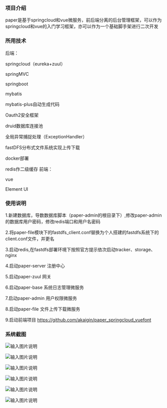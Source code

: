 ### 项目介绍

   paper是基于springcloud和vue微服务，前后端分离的后台管理框架，可以作为springcloud和vue的入门学习框架，亦可以作为一个基础脚手架进行二次开发
   
### 所用技术
后端：

   springcloud（eureka+zuul）
   
   springMVC
   
   springboot
   
   mybatis
   
   mybatis-plus自动生成代码
   
   Oauth2安全框架
   
   druid数据库连接池
   
   全局异常捕捉处理（ExceptionHandler）
   
   fastDFS分布式文件系统实现上传下载
   
   docker部署
   
   redis作二级缓存
前端：

   vue
   
   Element UI

### 使用说明


1.新建数据库，导数数据库脚本（paper-admin的根目录下）,修改paper-admin的数据库用户密码，修改redis端口和用户名密码

2.将paper-file模块下的fastdfs_client.conf替换为个人搭建的fastdfs系统下的client.conf文件，并更名

3.启动redis,在fastdfs部署环境下按照官方提示依次启动tracker、storage、nginx

4.启动paper-server 注册中心

5.启动paper-zuul 网关

6.启动paper-base 系统日志管理微服务

7.启动paper-admin 用户权限微服务

8.启动paper-file 文件上传下载微服务

9.启动前端项目 https://github.com/akaigin/paper_springcloud_vuefont
### 系统截图
![输入图片说明](https://github.com/akaigin/papermanage_springcloud/tree/master/asserts/login.png "屏幕截图.png")

![输入图片说明](https://github.com/akaigin/papermanage_springcloud/tree/master/asserts/dashboard.png "屏幕截图.png")

![输入图片说明](https://github.com/akaigin/papermanage_springcloud/tree/master/asserts/info.png "屏幕截图.png")

![输入图片说明](https://github.com/akaigin/papermanage_springcloud/tree/master/asserts/studentList.png "屏幕截图.png")

![输入图片说明](https://github.com/akaigin/papermanage_springcloud/tree/master/asserts/role.png "屏幕截图.png")

![输入图片说明](https://github.com/akaigin/papermanage_springcloud/tree/master/asserts/plan.png "屏幕截图.png")

